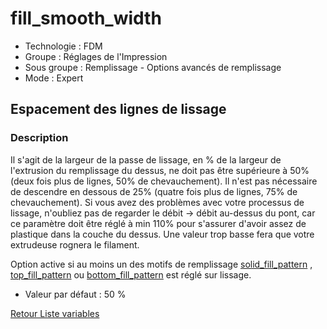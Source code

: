 # fill_smooth_width

* Technologie : FDM
* Groupe : Réglages de l'Impression
* Sous groupe : Remplissage - Options avancés de remplissage
* Mode : Expert

##  Espacement des lignes de lissage

### Description

Il s'agit de la largeur de la passe de lissage, en % de la largeur de l'extrusion du remplissage du dessus, ne doit pas être supérieure à 50% (deux fois plus de lignes, 50% de chevauchement). Il n'est pas nécessaire de descendre en dessous de 25% (quatre fois plus de lignes, 75% de chevauchement). 
Si vous avez des problèmes avec votre processus de lissage, n'oubliez pas de regarder le débit -> débit au-dessus du pont, car ce paramètre doit être réglé à min 110% pour s'assurer d'avoir assez de plastique dans la couche du dessus. Une valeur trop basse fera que votre extrudeuse rognera le filament.

Option active si au moins un des motifs de remplissage  [solid_fill_pattern](solid_fill_pattern.md) , [top_fill_pattern](top_fill_pattern.md) ou [bottom_fill_pattern](bottom_fill_pattern.md) est réglé sur lissage.

* Valeur par défaut : 50 %

[Retour Liste variables](variable_list.md)